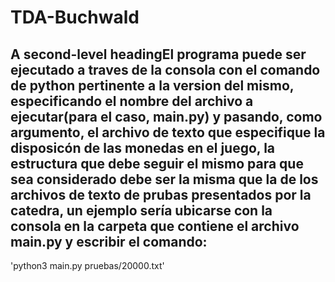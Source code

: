 # TDA-Buchwald
## A second-level headingEl programa puede ser ejecutado a traves de la consola con el comando de python pertinente a la version del mismo, especificando el nombre del archivo a ejecutar(para el caso, main.py) y pasando, como argumento, el archivo de texto que especifique la disposicón de las monedas en el juego, la estructura que debe seguir el mismo para que sea considerado debe ser la misma que la de los archivos de texto de prubas presentados por la catedra, un ejemplo sería ubicarse con la consola en la carpeta que contiene el archivo main.py y escribir el comando:
'python3 main.py pruebas/20000.txt'
